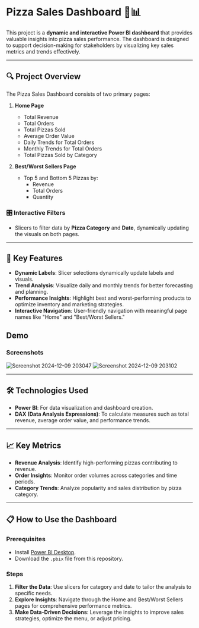 # Pizza Sales Dashboard 🍕📊

This project is a **dynamic and interactive Power BI dashboard** that provides valuable insights into pizza sales performance. The dashboard is designed to support decision-making for stakeholders by visualizing key sales metrics and trends effectively.

---

## 🔍 **Project Overview**

The Pizza Sales Dashboard consists of two primary pages:

1. **Home Page**  
   - Total Revenue  
   - Total Orders  
   - Total Pizzas Sold  
   - Average Order Value  
   - Daily Trends for Total Orders  
   - Monthly Trends for Total Orders  
   - Total Pizzas Sold by Category  

2. **Best/Worst Sellers Page**  
   - Top 5 and Bottom 5 Pizzas by:  
     - Revenue  
     - Total Orders  
     - Quantity  

### 🎛️ Interactive Filters  
   - Slicers to filter data by **Pizza Category** and **Date**, dynamically updating the visuals on both pages.

---

## 🚀 **Key Features**

- **Dynamic Labels**: Slicer selections dynamically update labels and visuals.  
- **Trend Analysis**: Visualize daily and monthly trends for better forecasting and planning.  
- **Performance Insights**: Highlight best and worst-performing products to optimize inventory and marketing strategies.  
- **Interactive Navigation**: User-friendly navigation with meaningful page names like "Home" and "Best/Worst Sellers."

## Demo
### **Screenshots**
![Screenshot 2024-12-09 203047](https://github.com/user-attachments/assets/b8205793-0b35-4a3f-acd5-1a2f5b798731)
![Screenshot 2024-12-09 203102](https://github.com/user-attachments/assets/1dd3db38-7942-4b38-be66-42e70a4ed20d)

---

## 🛠️ **Technologies Used**

- **Power BI**: For data visualization and dashboard creation.  
- **DAX (Data Analysis Expressions)**: To calculate measures such as total revenue, average order value, and performance trends.

---

## 📈 **Key Metrics**

- **Revenue Analysis**: Identify high-performing pizzas contributing to revenue.  
- **Order Insights**: Monitor order volumes across categories and time periods.  
- **Category Trends**: Analyze popularity and sales distribution by pizza category.

---

## 📋 **How to Use the Dashboard**
### Prerequisites
- Install [Power BI Desktop](https://powerbi.microsoft.com/).
- Download the `.pbix` file from this repository.

### Steps
1. **Filter the Data**: Use slicers for category and date to tailor the analysis to specific needs.  
2. **Explore Insights**: Navigate through the Home and Best/Worst Sellers pages for comprehensive performance metrics.  
3. **Make Data-Driven Decisions**: Leverage the insights to improve sales strategies, optimize the menu, or adjust pricing.
